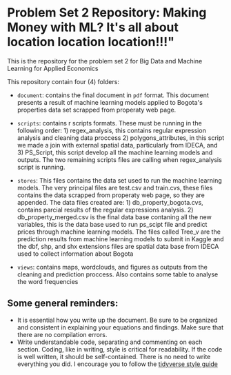 # Problem Set 2 Repository:  Making Money with ML? It's all about location location location!!!"

This is the repository for the problem set 2 for Big Data and Machine Learning for Applied Economics

This repository contain four (4) folders:

- `document`: contains the final document in `pdf` format. This document presents a result of machine learning models applied to Bogota's properties data set scrapped from properaty web page.
 
- `scripts`: contains r scripts formats. These must be running in the following order: 1) regex_analysis, this contains regular expression analysis and cleaning data proccess 2) polygons_attributes, in this script we made a join with external spatial data, particularly from IDECA, and 3) PS_Script, this script develop all the machine learning models and outputs. The two remaining scripts files are calling when regex_analysis script is running.

- `stores`: This files contains the data set used to run the machine learning models. The very principal files are test.csv and train.cvs, these files contains the data scrapped from properaty web page, so they are appended. The data files created are: 1) db_property_bogota.cvs, contains parcial results of the regular expressions analysis. 2) db_property_merged.csv is the final data base contaning all the new variables, this is the data base used to run ps_scipt file and predict prices through machine learning models. The files called Tree_v are the prediction results from machine learning models to submit in Kaggle and the dbf, shp, and shx extensions files are spatial data base from IDECA used to collect information about Bogota

- `views`: contains maps, wordclouds, and figures as outputs from the cleaning and prediction proccess. Also contains some table to analyse the word frequencies



## Some general reminders: 

- It is essential how you write up the document. Be sure to be organized and consistent in explaining your equations and findings. Make sure that there are no compilation errors.
- Write understandable code, separating and commenting on each section. Coding, like in writing, style is critical for readability. If the code is well written, it should be self-contained. There is no need to write everything you did. I encourage you to follow the [tidyverse style guide](https://style.tidyverse.org/)

